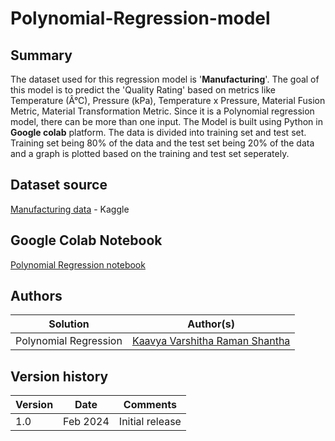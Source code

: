 # Polynomial-Regression-model



## Summary

The dataset used for this regression model is '**Manufacturing**'. The goal of this model is to predict the 'Quality Rating' based on metrics like Temperature (Â°C), Pressure (kPa), Temperature x Pressure, Material Fusion Metric, Material Transformation Metric. Since it is a Polynomial regression model, there can be more than one input. The Model is built using Python in **Google colab** platform. The data is divided into training set and test set. Training set being 80% of the data and the test set being 20% of the data and a graph is plotted based on the training and test set seperately.

## Dataset source
[Manufacturing data](https://www.kaggle.com/datasets/rukenmissonnier/manufacturing-data-for-polynomial-regression) - Kaggle

## Google Colab Notebook
[Polynomial Regression notebook](https://colab.research.google.com/drive/1ckm9ZOinZ5Zniy7NMdVTJi-Ocnf_GPPU?authuser=3#scrollTo=E1eIUrAxqcrJ)

## Authors

Solution|Author(s)
--------|---------
Polynomial Regression | [Kaavya Varshitha Raman Shantha](https://github.com/KaavyaVarshitha) 

## Version history

Version|Date|Comments
-------|----|--------
1.0|Feb 2024|Initial release








  
